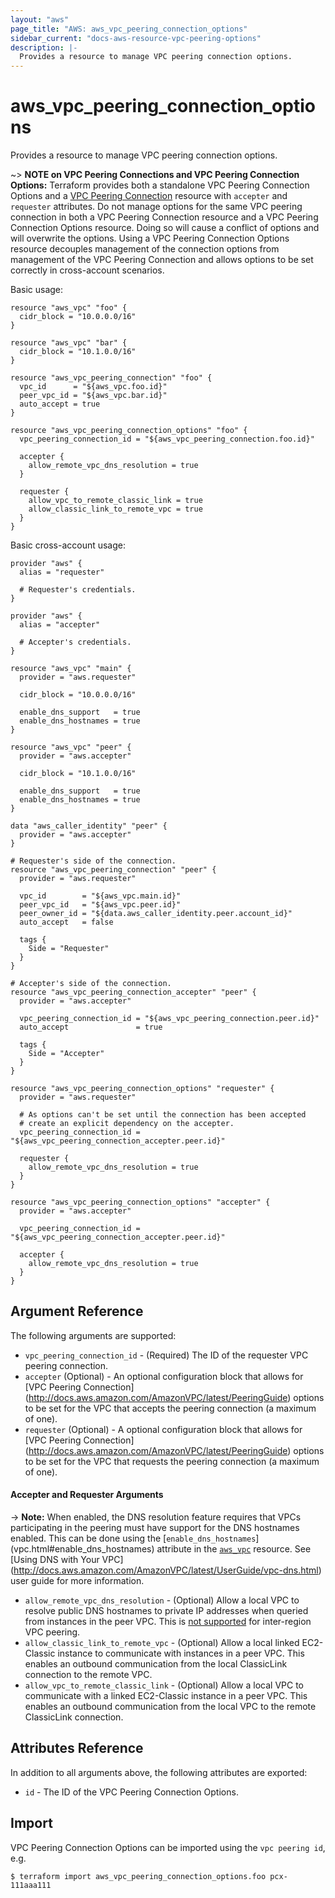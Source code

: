 ```yaml
---
layout: "aws"
page_title: "AWS: aws_vpc_peering_connection_options"
sidebar_current: "docs-aws-resource-vpc-peering-options"
description: |-
  Provides a resource to manage VPC peering connection options.
---
```


# aws_vpc_peering_connection_options

Provides a resource to manage VPC peering connection options.

~> **NOTE on VPC Peering Connections and VPC Peering Connection Options:** Terraform provides
both a standalone VPC Peering Connection Options and a [VPC Peering Connection](vpc_peering.html)
resource with `accepter` and `requester` attributes. Do not manage options for the same VPC peering
connection in both a VPC Peering Connection resource and a VPC Peering Connection Options resource.
Doing so will cause a conflict of options and will overwrite the options.
Using a VPC Peering Connection Options resource decouples management of the connection options from
management of the VPC Peering Connection and allows options to be set correctly in cross-account scenarios.

Basic usage:

```hcl
resource "aws_vpc" "foo" {
  cidr_block = "10.0.0.0/16"
}

resource "aws_vpc" "bar" {
  cidr_block = "10.1.0.0/16"
}

resource "aws_vpc_peering_connection" "foo" {
  vpc_id      = "${aws_vpc.foo.id}"
  peer_vpc_id = "${aws_vpc.bar.id}"
  auto_accept = true
}

resource "aws_vpc_peering_connection_options" "foo" {
  vpc_peering_connection_id = "${aws_vpc_peering_connection.foo.id}"

  accepter {
    allow_remote_vpc_dns_resolution = true
  }

  requester {
    allow_vpc_to_remote_classic_link = true
    allow_classic_link_to_remote_vpc = true
  }
}
```

Basic cross-account usage:

```hcl
provider "aws" {
  alias = "requester"

  # Requester's credentials.
}

provider "aws" {
  alias = "accepter"

  # Accepter's credentials.
}

resource "aws_vpc" "main" {
  provider = "aws.requester"

  cidr_block = "10.0.0.0/16"

  enable_dns_support   = true
  enable_dns_hostnames = true
}

resource "aws_vpc" "peer" {
  provider = "aws.accepter"

  cidr_block = "10.1.0.0/16"

  enable_dns_support   = true
  enable_dns_hostnames = true
}

data "aws_caller_identity" "peer" {
  provider = "aws.accepter"
}

# Requester's side of the connection.
resource "aws_vpc_peering_connection" "peer" {
  provider = "aws.requester"

  vpc_id        = "${aws_vpc.main.id}"
  peer_vpc_id   = "${aws_vpc.peer.id}"
  peer_owner_id = "${data.aws_caller_identity.peer.account_id}"
  auto_accept   = false

  tags {
    Side = "Requester"
  }
}

# Accepter's side of the connection.
resource "aws_vpc_peering_connection_accepter" "peer" {
  provider = "aws.accepter"

  vpc_peering_connection_id = "${aws_vpc_peering_connection.peer.id}"
  auto_accept               = true

  tags {
    Side = "Accepter"
  }
}

resource "aws_vpc_peering_connection_options" "requester" {
  provider = "aws.requester"

  # As options can't be set until the connection has been accepted
  # create an explicit dependency on the accepter.
  vpc_peering_connection_id = "${aws_vpc_peering_connection_accepter.peer.id}"

  requester {
    allow_remote_vpc_dns_resolution = true
  }
}

resource "aws_vpc_peering_connection_options" "accepter" {
  provider = "aws.accepter"

  vpc_peering_connection_id = "${aws_vpc_peering_connection_accepter.peer.id}"

  accepter {
    allow_remote_vpc_dns_resolution = true
  }
}
```

## Argument Reference

The following arguments are supported:

* `vpc_peering_connection_id` - (Required) The ID of the requester VPC peering connection.
* `accepter` (Optional) - An optional configuration block that allows for [VPC Peering Connection]
(http://docs.aws.amazon.com/AmazonVPC/latest/PeeringGuide) options to be set for the VPC that accepts
the peering connection (a maximum of one).
* `requester` (Optional) - A optional configuration block that allows for [VPC Peering Connection]
(http://docs.aws.amazon.com/AmazonVPC/latest/PeeringGuide) options to be set for the VPC that requests
the peering connection (a maximum of one).

#### Accepter and Requester Arguments

-> **Note:** When enabled, the DNS resolution feature requires that VPCs participating in the peering
must have support for the DNS hostnames enabled. This can be done using the [`enable_dns_hostnames`]
(vpc.html#enable_dns_hostnames) attribute in the [`aws_vpc`](vpc.html) resource. See [Using DNS with Your VPC]
(http://docs.aws.amazon.com/AmazonVPC/latest/UserGuide/vpc-dns.html) user guide for more information.

* `allow_remote_vpc_dns_resolution` - (Optional) Allow a local VPC to resolve public DNS hostnames to
private IP addresses when queried from instances in the peer VPC. This is
[not supported](https://docs.aws.amazon.com/vpc/latest/peering/modify-peering-connections.html) for
inter-region VPC peering.
* `allow_classic_link_to_remote_vpc` - (Optional) Allow a local linked EC2-Classic instance to communicate
with instances in a peer VPC. This enables an outbound communication from the local ClassicLink connection
to the remote VPC.
* `allow_vpc_to_remote_classic_link` - (Optional) Allow a local VPC to communicate with a linked EC2-Classic
instance in a peer VPC. This enables an outbound communication from the local VPC to the remote ClassicLink
connection.

## Attributes Reference

In addition to all arguments above, the following attributes are exported:

* `id` - The ID of the VPC Peering Connection Options.

## Import

VPC Peering Connection Options can be imported using the `vpc peering id`, e.g.

```
$ terraform import aws_vpc_peering_connection_options.foo pcx-111aaa111
```
